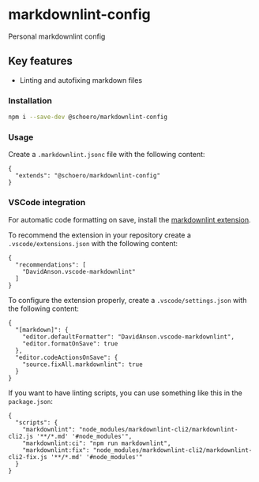 # markdownlint-config

Personal markdownlint config

## Key features

* Linting and autofixing markdown files

### Installation

```sh
npm i --save-dev @schoero/markdownlint-config
```

### Usage

Create a `.markdownlint.jsonc` file with the following content:

```jsonc
{
  "extends": "@schoero/markdownlint-config"
}
```

### VSCode integration

For automatic code formatting on save, install the [markdownlint extension](https://marketplace.visualstudio.com/items?itemName=DavidAnson.vscode-markdownlint).

To recommend the extension in your repository create a `.vscode/extensions.json` with the following content:

```jsonc
{
  "recommendations": [
    "DavidAnson.vscode-markdownlint"
  ]
}
```

To configure the extension properly, create a `.vscode/settings.json` with the following content:

```jsonc
{
  "[markdown]": {
    "editor.defaultFormatter": "DavidAnson.vscode-markdownlint",
    "editor.formatOnSave": true
  },
  "editor.codeActionsOnSave": {
    "source.fixAll.markdownlint": true
  }
}
```

If you want to have linting scripts, you can use something like this in the `package.json`:

```jsonc
{
  "scripts": {
    "markdownlint": "node_modules/markdownlint-cli2/markdownlint-cli2.js '**/*.md' '#node_modules'",
    "markdownlint:ci": "npm run markdownlint",
    "markdownlint:fix": "node_modules/markdownlint-cli2/markdownlint-cli2-fix.js '**/*.md' '#node_modules'"
  }
}
```
